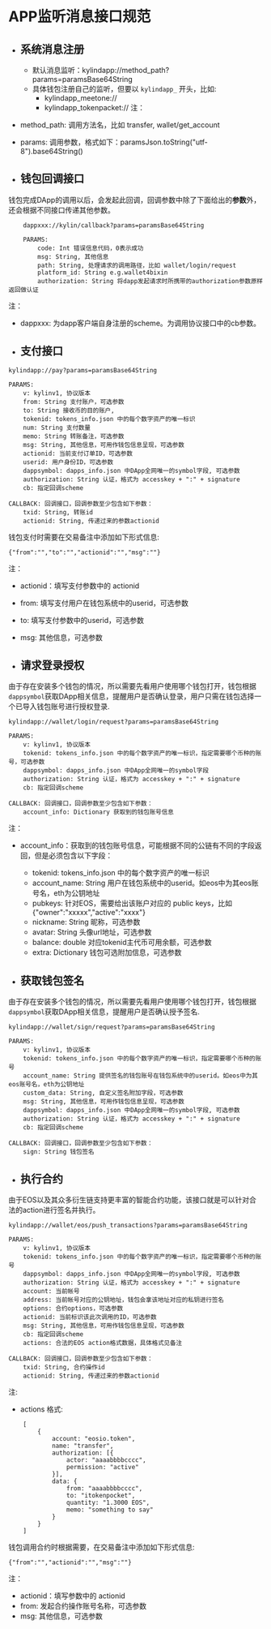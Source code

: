 # APP监听消息接口规范 
* ## 系统消息注册
    * 默认消息监听：kylindapp://method_path?params=paramsBase64String
    * 具体钱包注册自己的监听，但要以 `kylindapp_` 开头，比如:
        * kylindapp_meetone://
        * kylindapp_tokenpacket://
注：
* method_path: 调用方法名，比如  transfer, wallet/get_account
* params: 调用参数，格式如下：paramsJson.toString("utf-8").base64String()

* ## 钱包回调接口
钱包完成DApp的调用以后，会发起此回调，回调参数中除了下面给出的**参数**外，还会根据不同接口传递其他参数。
```
    dappxxx://kylin/callback?params=paramsBase64String

    PARAMS:
        code: Int 错误信息代码，0表示成功
        msg: String, 其他信息
        path: String, 处理请求的调用路径，比如 wallet/login/request
        platform_id: String e.g.wallet4bixin
        authorization: String 将dapp发起请求时所携带的authorization参数原样返回做认证
```
注：
* dappxxx: 为dapp客户端自身注册的scheme。为调用协议接口中的cb参数。

* ## 支付接口
```
kylindapp://pay?params=paramsBase64String

PARAMS:
    v: kylinv1, 协议版本
    from: String 支付账户，可选参数
    to: String 接收币的目的账户,
    tokenid: tokens_info.json 中的每个数字资产的唯一标识
    num: String 支付数量
    memo: String 转账备注，可选参数
    msg: String, 其他信息，可用作钱包信息呈现，可选参数
    actionid: 当前支付订单ID，可选参数
    userid: 用户身份ID，可选参数
    dappsymbol: dapps_info.json 中DApp全网唯一的symbol字段, 可选参数
    authorization: String 认证，格式为 accesskey + ":" + signature
    cb: 指定回调scheme

CALLBACK: 回调接口，回调参数至少包含如下参数：
    txid: String, 转账id
    actionid: String, 传递过来的参数actionid
```  

钱包支付时需要在交易备注中添加如下形式信息:
```
{"from":"","to":"","actionid":"","msg":""} 
```
注：
* actionid：填写支付参数中的 actionid
* from: 填写支付用户在钱包系统中的userid，可选参数
* to: 填写支付参数中的userid，可选参数
* msg: 其他信息，可选参数

* ## 请求登录授权
由于存在安装多个钱包的情况，所以需要先看用户使用哪个钱包打开，钱包根据`dappsymbol`获取DApp相关信息，提醒用户是否确认登录，用户只需在钱包选择一个已导入钱包账号进行授权登录. 
```
kylindapp://wallet/login/request?params=paramsBase64String

PARAMS:
    v: kylinv1, 协议版本
    tokenid: tokens_info.json 中的每个数字资产的唯一标识，指定需要哪个币种的账号，可选参数
    dappsymbol: dapps_info.json 中DApp全网唯一的symbol字段
    authorization: String 认证，格式为 accesskey + ":" + signature
    cb: 指定回调scheme

CALLBACK: 回调接口，回调参数至少包含如下参数：
    account_info: Dictionary 获取到的钱包账号信息
``` 

注：
* account_info：获取到的钱包账号信息，可能根据不同的公链有不同的字段返回，但是必须包含以下字段：
    * tokenid: tokens_info.json 中的每个数字资产的唯一标识
    * account_name: String 用户在钱包系统中的userid。如eos中为其eos账号名，eth为公钥地址
    * pubkeys: 针对EOS，需要给出该账户对应的 public keys，比如 {"owner":"xxxxx","active":"xxxx"}
    * nickname: String 昵称，可选参数
    * avatar: String 头像url地址，可选参数
    * balance: double 对应tokenid主代币可用余额，可选参数
    * extra: Dictionary 钱包可选附加信息，可选参数

* ## 获取钱包签名
由于存在安装多个钱包的情况，所以需要先看用户使用哪个钱包打开，钱包根据`dappsymbol`获取DApp相关信息，提醒用户是否确认授予签名. 
```
kylindapp://wallet/sign/request?params=paramsBase64String

PARAMS:
    v: kylinv1, 协议版本
    tokenid: tokens_info.json 中的每个数字资产的唯一标识，指定需要哪个币种的账号
    account_name: String 提供签名的钱包账号在钱包系统中的userid。如eos中为其eos账号名，eth为公钥地址
    custom_data: String, 自定义签名附加字段，可选参数
    msg: String, 其他信息，可用作钱包信息呈现，可选参数
    dappsymbol: dapps_info.json 中DApp全网唯一的symbol字段, 可选参数
    authorization: String 认证，格式为 accesskey + ":" + signature
    cb: 指定回调scheme
        
CALLBACK: 回调接口，回调参数至少包含如下参数：
    sign: String 钱包签名
``` 

* ## 执行合约 
由于EOS以及其众多衍生链支持更丰富的智能合约功能，该接口就是可以针对合法的action进行签名并执行。
```
kylindapp://wallet/eos/push_transactions?params=paramsBase64String

PARAMS:
    v: kylinv1, 协议版本
    tokenid: tokens_info.json 中的每个数字资产的唯一标识，指定需要哪个币种的账号
    dappsymbol: dapps_info.json 中DApp全网唯一的symbol字段, 可选参数
    authorization: String 认证，格式为 accesskey + ":" + signature
    account: 当前帐号
    address: 当前帐号对应的公钥地址，钱包会拿该地址对应的私钥进行签名
    options: 合约options，可选参数
    actionid: 当前标识该此次调用的ID，可选参数
    msg: String, 其他信息，可用作钱包信息呈现，可选参数
    cb: 指定回调scheme
    actions: 合法的EOS action格式数据，具体格式见备注
        
CALLBACK: 回调接口，回调参数至少包含如下参数：
    txid: String, 合约操作id
    actionid: String, 传递过来的参数actionid
``` 

注:   
* actions 格式: 
```
    [
        {
            account: "eosio.token",
            name: "transfer",
            authorization: [{
                actor: "aaaabbbbcccc",
                permission: "active"
            }],
            data: {
                from: "aaaabbbbcccc",
                to: "itokenpocket",
                quantity: "1.3000 EOS",
                memo: "something to say"
            }
        }
    ]
```


钱包调用合约时根据需要，在交易备注中添加如下形式信息:
```
{"from":"","actionid":"","msg":""} 
```
注：
* actionid：填写参数中的 actionid
* from: 发起合约操作账号名称，可选参数
* msg: 其他信息，可选参数

